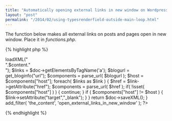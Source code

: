```yaml
---
title: "Automatically opening external links in new window on Wordpress"
layout: "post"
permalink: "/2014/02/using-typesrenderfield-outside-main-loop.html"
---
```


The function below makes all external links on posts and pages open in new window. Place it in *functions.php*.

{% highlight php %}
<?php
function open_external_links_in_new_window($content) {

	$doc = new DOMDocument();
	$doc->loadXML("<div>".$content."</div>");
	$links = $doc->getElementsByTagName('a');
	
	$blogurl = get_bloginfo("url");
	$components = parse_url( $blogurl );
	$host = $components["host"];
	
	foreach( $links as $link ) {

		$href = $link->getAttribute("href");
		$components = parse_url( $href );

		if( !isset( $components["host"] ) ) {
			continue;
		}

		if ( $components["host"] != $host ) {
			$link->setAttribute("target","_blank");
		}

	}

	return $doc->saveXML();

}

add_filter( 'the_content', 'open_external_links_in_new_window' );
?>
{% endhighlight %}
